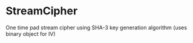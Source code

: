 # StreamCipher
One time pad stream cipher using SHA-3 key generation algorithm (uses binary object for IV)
